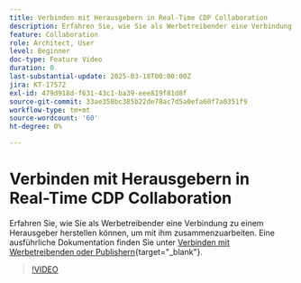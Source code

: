 ```yaml
---
title: Verbinden mit Herausgebern in Real-Time CDP Collaboration
description: Erfahren Sie, wie Sie als Werbetreibender eine Verbindung zu einem Herausgeber herstellen können, um mit ihm zusammenzuarbeiten.
feature: Collaboration
role: Architect, User
level: Beginner
doc-type: Feature Video
duration: 0
last-substantial-update: 2025-03-18T00:00:00Z
jira: KT-17572
exl-id: 479d918d-f631-43c1-ba39-eee819f81d8f
source-git-commit: 33ae358bc385b22de78ac7d5a0efa60f7a0351f9
workflow-type: tm+mt
source-wordcount: '60'
ht-degree: 0%

---
```


# Verbinden mit Herausgebern in Real-Time CDP Collaboration

Erfahren Sie, wie Sie als Werbetreibender eine Verbindung zu einem Herausgeber herstellen können, um mit ihm zusammenzuarbeiten. Eine ausführliche Dokumentation finden Sie unter [Verbinden mit Werbetreibenden oder Publishern](https://experienceleague.adobe.com/de/docs/real-time-cdp-collaboration/using/connect/establishing-connections){target="_blank"}.

>[!VIDEO](https://video.tv.adobe.com/v/3452218/?learn=on&enablevpops)
